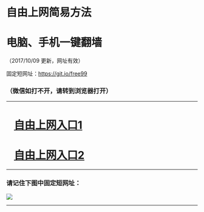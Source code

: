 ﻿# 自由上网简易方法

# 电脑、手机一键翻墙

（2017/10/09 更新，网址有效）

固定短网址：https://git.io/free99

### （微信如打不开，请转到浏览器打开）


***





# &nbsp;&nbsp; <a href="http://ft972624898.fwq-tz-1001.info/fwqtz01.html?t=100900117070 " target="_blank">自由上网入口1</a>
# &nbsp;&nbsp; <a href="http://ft1887832168.fwq-tz-1002.info/fwqtz02.html?t=100900124269 " target="_blank">自由上网入口2</a>
***

### 请记住下图中固定短网址：

<img src="https://s3-us-west-2.amazonaws.com/fwq-1001/yjfq-20170905okok.png" /> 


***

